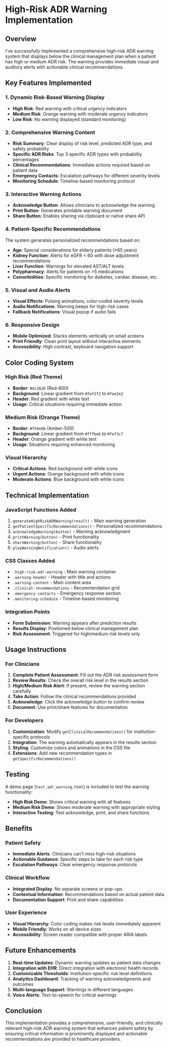 # High-Risk ADR Warning Implementation

## Overview
I've successfully implemented a comprehensive high-risk ADR warning system that displays below the clinical management plan when a patient has high or medium ADR risk. The warning provides immediate visual and auditory alerts with actionable clinical recommendations.

## Key Features Implemented

### 1. **Dynamic Risk-Based Warning Display**
- **High Risk**: Red warning with critical urgency indicators
- **Medium Risk**: Orange warning with moderate urgency indicators  
- **Low Risk**: No warning displayed (standard monitoring)

### 2. **Comprehensive Warning Content**
- **Risk Summary**: Clear display of risk level, predicted ADR type, and safety probability
- **Specific ADR Risks**: Top 3 specific ADR types with probability percentages
- **Clinical Recommendations**: Immediate actions required based on patient data
- **Emergency Contacts**: Escalation pathways for different severity levels
- **Monitoring Schedule**: Timeline-based monitoring protocol

### 3. **Interactive Warning Actions**
- **Acknowledge Button**: Allows clinicians to acknowledge the warning
- **Print Button**: Generates printable warning document
- **Share Button**: Enables sharing via clipboard or native share API

### 4. **Patient-Specific Recommendations**
The system generates personalized recommendations based on:
- **Age**: Special considerations for elderly patients (≥65 years)
- **Kidney Function**: Alerts for eGFR < 60 with dose adjustment recommendations
- **Liver Function**: Warnings for elevated AST/ALT levels
- **Polypharmacy**: Alerts for patients on >5 medications
- **Comorbidities**: Specific monitoring for diabetes, cardiac disease, etc.

### 5. **Visual and Audio Alerts**
- **Visual Effects**: Pulsing animations, color-coded severity levels
- **Audio Notifications**: Warning beeps for high-risk cases
- **Fallback Notifications**: Visual popup if audio fails

### 6. **Responsive Design**
- **Mobile Optimized**: Stacks elements vertically on small screens
- **Print Friendly**: Clean print layout without interactive elements
- **Accessibility**: High contrast, keyboard navigation support

## Color Coding System

### High Risk (Red Theme)
- **Border**: `#dc2626` (Red-600)
- **Background**: Linear gradient from `#fef2f2` to `#fee2e2`
- **Header**: Red gradient with white text
- **Usage**: Critical situations requiring immediate action

### Medium Risk (Orange Theme)  
- **Border**: `#f59e0b` (Amber-500)
- **Background**: Linear gradient from `#fffbeb` to `#fef3c7`
- **Header**: Orange gradient with white text
- **Usage**: Situations requiring enhanced monitoring

### Visual Hierarchy
- **Critical Actions**: Red background with white icons
- **Urgent Actions**: Orange background with white icons  
- **Moderate Actions**: Blue background with white icons

## Technical Implementation

### JavaScript Functions Added
1. `generateHighRiskADRWarning(result)` - Main warning generation
2. `getPatientSpecificRecommendations()` - Personalized recommendations
3. `acknowledgeWarning(button)` - Warning acknowledgment
4. `printWarning(button)` - Print functionality
5. `shareWarning(button)` - Share functionality
6. `playWarningNotification()` - Audio alerts

### CSS Classes Added
- `.high-risk-adr-warning` - Main warning container
- `.warning-header` - Header with title and actions
- `.warning-content` - Main content area
- `.clinical-recommendations` - Recommendation grid
- `.emergency-contacts` - Emergency response section
- `.monitoring-schedule` - Timeline-based monitoring

### Integration Points
- **Form Submission**: Warning appears after prediction results
- **Results Display**: Positioned below clinical management plan
- **Risk Assessment**: Triggered for high/medium risk levels only

## Usage Instructions

### For Clinicians
1. **Complete Patient Assessment**: Fill out the ADR risk assessment form
2. **Review Results**: Check the overall risk level in the results section
3. **High/Medium Risk Alert**: If present, review the warning section carefully
4. **Take Action**: Follow the clinical recommendations provided
5. **Acknowledge**: Click the acknowledge button to confirm review
6. **Document**: Use print/share features for documentation

### For Developers
1. **Customization**: Modify `getClinicalRecommendations()` for institution-specific protocols
2. **Integration**: The warning automatically appears in the results section
3. **Styling**: Customize colors and animations in the CSS file
4. **Extensions**: Add new recommendation types in `getSpecificRecommendations()`

## Testing
A demo page (`test_adr_warning.html`) is included to test the warning functionality:
- **High Risk Demo**: Shows critical warning with all features
- **Medium Risk Demo**: Shows moderate warning with appropriate styling
- **Interactive Testing**: Test acknowledge, print, and share functions

## Benefits

### Patient Safety
- **Immediate Alerts**: Clinicians can't miss high-risk situations
- **Actionable Guidance**: Specific steps to take for each risk type
- **Escalation Pathways**: Clear emergency response protocols

### Clinical Workflow
- **Integrated Display**: No separate screens or pop-ups
- **Contextual Information**: Recommendations based on actual patient data
- **Documentation Support**: Print and share capabilities

### User Experience
- **Visual Hierarchy**: Color coding makes risk levels immediately apparent
- **Mobile Friendly**: Works on all device sizes
- **Accessibility**: Screen reader compatible with proper ARIA labels

## Future Enhancements
1. **Real-time Updates**: Dynamic warning updates as patient data changes
2. **Integration with EHR**: Direct integration with electronic health records
3. **Customizable Thresholds**: Institution-specific risk level definitions
4. **Analytics Dashboard**: Tracking of warning acknowledgments and outcomes
5. **Multi-language Support**: Warnings in different languages
6. **Voice Alerts**: Text-to-speech for critical warnings

## Conclusion
This implementation provides a comprehensive, user-friendly, and clinically relevant high-risk ADR warning system that enhances patient safety by ensuring critical information is prominently displayed and actionable recommendations are provided to healthcare providers.